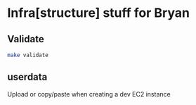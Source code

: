 # Infra[structure] stuff for Bryan
## Validate
```bash
make validate
```

## userdata
Upload or copy/paste when creating a dev EC2 instance
